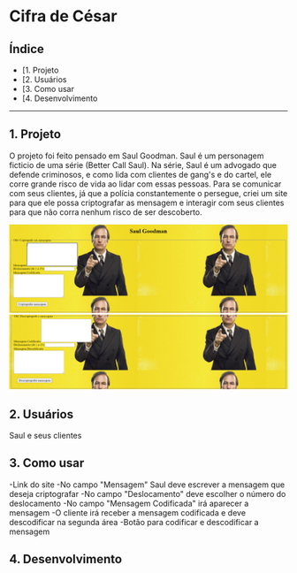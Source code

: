 # Cifra de César

## Índice

* [1. Projeto
* [2. Usuários
* [3. Como usar
* [4. Desenvolvimento

***

## 1. Projeto

O projeto foi feito pensado em Saul Goodman. Saul é um personagem ficticio de uma série (Better Call Saul). Na série, Saul é um advogado que defende criminosos, e como lida com clientes de gang's e do cartel, ele corre grande risco de vida ao lidar com essas pessoas. Para se comunicar com seus clientes, já que a polícia constantemente o persegue, criei um site para que ele possa criptografar as mensagem e interagir com seus clientes para que não corra nenhum risco de ser descoberto.

![paginaweb](call.png)
![paginaweb](better.png)

## 2. Usuários

Saul e seus clientes

## 3. Como usar

-Link do site
-No campo "Mensagem" Saul deve escrever a mensagem que deseja criptografar
-No campo "Deslocamento" deve escolher o número do deslocamento
-No campo "Mensagem Codificada" irá aparecer a mensagem 
-O cliente irá receber a mensagem codificada e deve descodificar na segunda área
-Botão para codificar e descodificar a mensagem


## 4. Desenvolvimento





